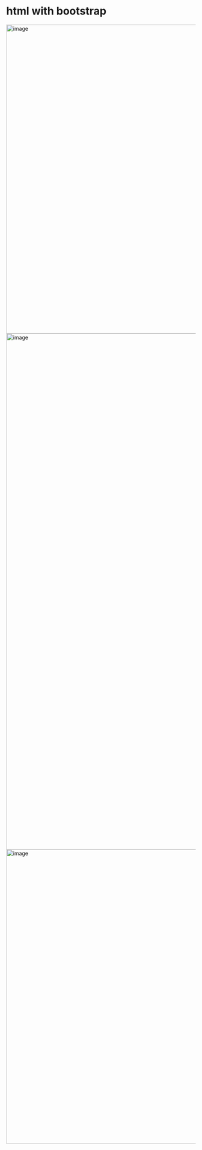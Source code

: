 # html with bootstrap
<img width="819" alt="image" src="https://github.com/user-attachments/assets/89aeaf08-38fe-4e5d-b7c2-598d94a39cff">

<img width="1368" alt="image" src="https://github.com/user-attachments/assets/4ebf6d2e-b450-4570-a806-ae8753451b70">

<img width="781" alt="image" src="https://github.com/user-attachments/assets/c9468262-b033-4904-8f76-1eb231e13ed9">
